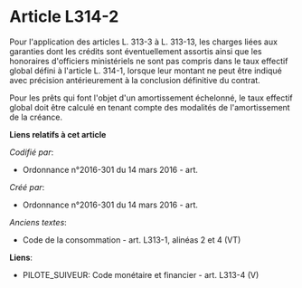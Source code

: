 # Article L314-2

Pour l'application des articles L. 313-3 à L. 313-13, les charges liées aux garanties dont les crédits sont éventuellement
assortis ainsi que les honoraires d'officiers ministériels ne sont pas compris dans le taux effectif global défini à
l'article L. 314-1, lorsque leur montant ne peut être indiqué avec précision antérieurement à la conclusion définitive du
contrat.

Pour les prêts qui font l'objet d'un amortissement échelonné, le taux effectif global doit être calculé en tenant compte des
modalités de l'amortissement de la créance.

**Liens relatifs à cet article**

_Codifié par_:

  - Ordonnance n°2016-301 du 14 mars 2016 - art.

_Créé par_:

  - Ordonnance n°2016-301 du 14 mars 2016 - art.

_Anciens textes_:

  - Code de la consommation - art. L313-1, alinéas 2 et 4 (VT)

**Liens**:

  - PILOTE_SUIVEUR: Code monétaire et financier - art. L313-4 (V)
